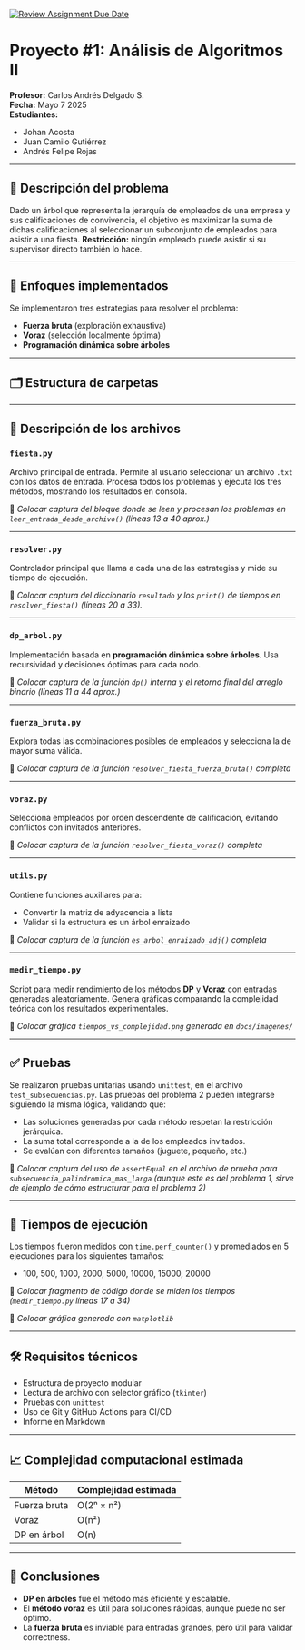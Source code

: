 [![Review Assignment Due Date](https://classroom.github.com/assets/deadline-readme-button-22041afd0340ce965d47ae6ef1cefeee28c7c493a6346c4f15d667ab976d596c.svg)](https://classroom.github.com/a/kKWtV-CB)
# Proyecto #1: Análisis de Algoritmos II
 
**Profesor:** Carlos Andrés Delgado S.  
**Fecha:** Mayo 7 2025  
**Estudiantes:**  
- Johan Acosta  
- Juan Camilo Gutiérrez  
- Andrés Felipe Rojas

---

## 🎯 Descripción del problema

Dado un árbol que representa la jerarquía de empleados de una empresa y sus calificaciones de convivencia, el objetivo es maximizar la suma de dichas calificaciones al seleccionar un subconjunto de empleados para asistir a una fiesta. **Restricción:** ningún empleado puede asistir si su supervisor directo también lo hace.

---

## 🧠 Enfoques implementados

Se implementaron tres estrategias para resolver el problema:

- **Fuerza bruta** (exploración exhaustiva)
- **Voraz** (selección localmente óptima)
- **Programación dinámica sobre árboles**

---

## 🗂️ Estructura de carpetas


---

## 📄 Descripción de los archivos

### `fiesta.py`
Archivo principal de entrada. Permite al usuario seleccionar un archivo `.txt` con los datos de entrada. Procesa todos los problemas y ejecuta los tres métodos, mostrando los resultados en consola.

📸 *Colocar captura del bloque donde se leen y procesan los problemas en `leer_entrada_desde_archivo()` (líneas 13 a 40 aprox.)*

---

### `resolver.py`
Controlador principal que llama a cada una de las estrategias y mide su tiempo de ejecución.

📸 *Colocar captura del diccionario `resultado` y los `print()` de tiempos en `resolver_fiesta()` (líneas 20 a 33).*

---

### `dp_arbol.py`
Implementación basada en **programación dinámica sobre árboles**. Usa recursividad y decisiones óptimas para cada nodo.

📸 *Colocar captura de la función `dp()` interna y el retorno final del arreglo binario (líneas 11 a 44 aprox.)*

---

### `fuerza_bruta.py`
Explora todas las combinaciones posibles de empleados y selecciona la de mayor suma válida.

📸 *Colocar captura de la función `resolver_fiesta_fuerza_bruta()` completa*

---

### `voraz.py`
Selecciona empleados por orden descendente de calificación, evitando conflictos con invitados anteriores.

📸 *Colocar captura de la función `resolver_fiesta_voraz()` completa*

---

### `utils.py`
Contiene funciones auxiliares para:
- Convertir la matriz de adyacencia a lista
- Validar si la estructura es un árbol enraizado

📸 *Colocar captura de la función `es_arbol_enraizado_adj()` completa*

---

### `medir_tiempo.py`
Script para medir rendimiento de los métodos **DP** y **Voraz** con entradas generadas aleatoriamente. Genera gráficas comparando la complejidad teórica con los resultados experimentales.

📸 *Colocar gráfica `tiempos_vs_complejidad.png` generada en `docs/imagenes/`*

---

## ✅ Pruebas

Se realizaron pruebas unitarias usando `unittest`, en el archivo `test_subsecuencias.py`. Las pruebas del problema 2 pueden integrarse siguiendo la misma lógica, validando que:

- Las soluciones generadas por cada método respetan la restricción jerárquica.
- La suma total corresponde a la de los empleados invitados.
- Se evalúan con diferentes tamaños (juguete, pequeño, etc.)

📸 *Colocar captura del uso de `assertEqual` en el archivo de prueba para `subsecuencia_palindromica_mas_larga` (aunque este es del problema 1, sirve de ejemplo de cómo estructurar para el problema 2)*

---

## 🧪 Tiempos de ejecución

Los tiempos fueron medidos con `time.perf_counter()` y promediados en 5 ejecuciones para los siguientes tamaños:

- 100, 500, 1000, 2000, 5000, 10000, 15000, 20000

📸 *Colocar fragmento de código donde se miden los tiempos (`medir_tiempo.py` líneas 17 a 34)*

📸 *Colocar gráfica generada con `matplotlib`*

---

## 🛠️ Requisitos técnicos

- Estructura de proyecto modular
- Lectura de archivo con selector gráfico (`tkinter`)
- Pruebas con `unittest`
- Uso de Git y GitHub Actions para CI/CD
- Informe en Markdown

---

## 📈 Complejidad computacional estimada

| Método         | Complejidad estimada |
|----------------|----------------------|
| Fuerza bruta   | O(2ⁿ × n²)            |
| Voraz          | O(n²)                |
| DP en árbol    | O(n)                 |

---

## 🧾 Conclusiones

- **DP en árboles** fue el método más eficiente y escalable.
- El **método voraz** es útil para soluciones rápidas, aunque puede no ser óptimo.
- La **fuerza bruta** es inviable para entradas grandes, pero útil para validar correctness.

